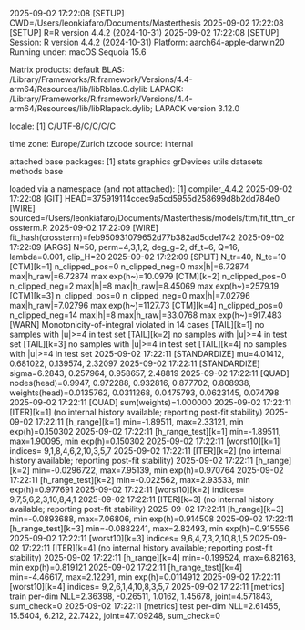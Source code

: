 2025-09-02 17:22:08 [SETUP] CWD=/Users/leonkiafaro/Documents/Masterthesis
2025-09-02 17:22:08 [SETUP] R=R version 4.4.2 (2024-10-31)
2025-09-02 17:22:08 [SETUP] Session:
R version 4.4.2 (2024-10-31)
Platform: aarch64-apple-darwin20
Running under: macOS Sequoia 15.6

Matrix products: default
BLAS:   /Library/Frameworks/R.framework/Versions/4.4-arm64/Resources/lib/libRblas.0.dylib 
LAPACK: /Library/Frameworks/R.framework/Versions/4.4-arm64/Resources/lib/libRlapack.dylib;  LAPACK version 3.12.0

locale:
[1] C/UTF-8/C/C/C/C

time zone: Europe/Zurich
tzcode source: internal

attached base packages:
[1] stats     graphics  grDevices utils     datasets  methods   base     

loaded via a namespace (and not attached):
[1] compiler_4.4.2
2025-09-02 17:22:08 [GIT] HEAD=375919114ccec9a5cd5955d258699d8b2dd784e0
[WIRE] sourced=/Users/leonkiafaro/Documents/Masterthesis/models/ttm/fit_ttm_crossterm.R
2025-09-02 17:22:09 [WIRE] fit_hash(crossterm)=feb950931079652d77b382ad5cde1742
2025-09-02 17:22:09 [ARGS] N=50, perm=4,3,1,2, deg_g=2, df_t=6, Q=16, lambda=0.001, clip_H=20
2025-09-02 17:22:09 [SPLIT] N_tr=40, N_te=10
[CTM][k=1] n_clipped_pos=0 n_clipped_neg=0 max|h|=6.72874 max|h_raw|=6.72874 max exp(h~)=10.0979
[CTM][k=2] n_clipped_pos=0 n_clipped_neg=2 max|h|=8 max|h_raw|=8.45069 max exp(h~)=2579.19
[CTM][k=3] n_clipped_pos=0 n_clipped_neg=0 max|h|=7.02796 max|h_raw|=7.02796 max exp(h~)=1127.73
[CTM][k=4] n_clipped_pos=0 n_clipped_neg=14 max|h|=8 max|h_raw|=33.0768 max exp(h~)=917.483
[WARN] Monotonicity-of-integral violated in 14 cases
[TAIL][k=1] no samples with |u|>=4 in test set
[TAIL][k=2] no samples with |u|>=4 in test set
[TAIL][k=3] no samples with |u|>=4 in test set
[TAIL][k=4] no samples with |u|>=4 in test set
2025-09-02 17:22:11 [STANDARDIZE] mu=4.01412, 0.681022, 0.139574, 2.32097
2025-09-02 17:22:11 [STANDARDIZE] sigma=6.2843, 0.257964, 0.958657, 2.48819
2025-09-02 17:22:11 [QUAD] nodes(head)=0.9947, 0.972288, 0.932816, 0.877702, 0.808938, weights(head)=0.0135762, 0.0311268, 0.0475793, 0.0623145, 0.074798
2025-09-02 17:22:11 [QUAD] sum(weights)=1.000000
2025-09-02 17:22:11 [ITER][k=1] (no internal history available; reporting post-fit stability)
2025-09-02 17:22:11 [h_range][k=1] min=-1.89511, max=2.33121, min exp(h)=0.150302
2025-09-02 17:22:11 [h_range_test][k=1] min=-1.89511, max=1.90095, min exp(h)=0.150302
2025-09-02 17:22:11 [worst10][k=1] indices= 9,1,8,4,6,2,10,3,5,7
2025-09-02 17:22:11 [ITER][k=2] (no internal history available; reporting post-fit stability)
2025-09-02 17:22:11 [h_range][k=2] min=-0.0296722, max=7.95139, min exp(h)=0.970764
2025-09-02 17:22:11 [h_range_test][k=2] min=-0.022562, max=2.93533, min exp(h)=0.977691
2025-09-02 17:22:11 [worst10][k=2] indices= 9,7,5,6,2,3,10,8,4,1
2025-09-02 17:22:11 [ITER][k=3] (no internal history available; reporting post-fit stability)
2025-09-02 17:22:11 [h_range][k=3] min=-0.0893688, max=7.06806, min exp(h)=0.914508
2025-09-02 17:22:11 [h_range_test][k=3] min=-0.0882241, max=2.82493, min exp(h)=0.915556
2025-09-02 17:22:11 [worst10][k=3] indices= 9,6,4,7,3,2,10,8,1,5
2025-09-02 17:22:11 [ITER][k=4] (no internal history available; reporting post-fit stability)
2025-09-02 17:22:11 [h_range][k=4] min=-0.199524, max=6.82163, min exp(h)=0.819121
2025-09-02 17:22:11 [h_range_test][k=4] min=-4.46617, max=2.12291, min exp(h)=0.0114912
2025-09-02 17:22:11 [worst10][k=4] indices= 9,2,6,1,4,10,8,3,5,7
2025-09-02 17:22:11 [metrics] train per-dim NLL=2.36398, -0.26511, 1.0162, 1.45678, joint=4.571843, sum_check=0
2025-09-02 17:22:11 [metrics] test  per-dim NLL=2.61455, 15.5404, 6.212, 22.7422, joint=47.109248, sum_check=0
